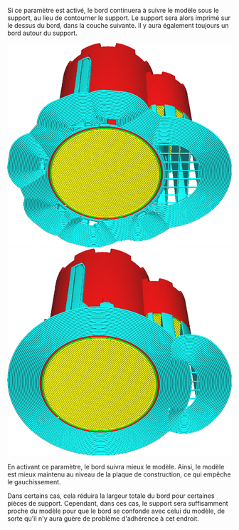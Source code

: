 Si ce paramètre est activé, le bord continuera à suivre le modèle sous le support, au lieu de contourner le support. Le support sera alors imprimé sur le dessus du bord, dans la couche suivante. Il y aura également toujours un bord autour du support.

![Désactivé, le bord fait le tour du support](../../../articles/images/brim_replaces_support_disabled.png)
![Activé, le rebord passe sous le support](../../../articles/images/brim_replaces_support_enabled.png)

En activant ce paramètre, le bord suivra mieux le modèle. Ainsi, le modèle est mieux maintenu au niveau de la plaque de construction, ce qui empêche le gauchissement.

Dans certains cas, cela réduira la largeur totale du bord pour certaines pièces de support. Cependant, dans ces cas, le support sera suffisamment proche du modèle pour que le bord se confonde avec celui du modèle, de sorte qu'il n'y aura guère de problème d'adhérence à cet endroit.
